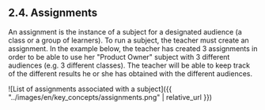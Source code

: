 ## 2.4. Assignments

An assignment is the instance of a subject for a designated audience (a class or a group of learners).
To run a subject, the teacher must create an assignment. In the example below,
the teacher has created 3 assignments in order to be able to use her "Product Owner" subject with 3 different audiences
(e.g. 3 different classes).
The teacher will be able to keep track of the different results he or she has obtained with the different audiences.

![List of assignments associated with a subject]({{ "../images/en/key_concepts/assignments.png"  | relative_url }})
